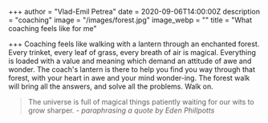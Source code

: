 +++
author = "Vlad-Emil Petrea"
date = 2020-09-06T14:00:00Z
description = "coaching"
image = "/images/forest.jpg"
image_webp = ""
title = "What coaching feels like for me"

+++
Coaching feels like walking with a lantern through an enchanted forest. Every trinket, every leaf of grass, every breath of air is magical. Everything is loaded with a value and meaning which demand an attitude of awe and wonder. The coach's lantern is there to help you find you way through that forest, with your heart in awe and your mind wonder-ing. The forest walk will bring all the answers, and solve all the problems. Walk on.

> The universe is full of magical things patiently waiting for our wits to grow sharper. - _paraphrasing a quote by Eden Phillpotts_